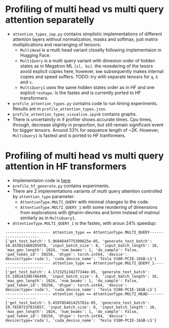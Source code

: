 # Profiling of multi head vs multi query attention separatelly
- `attention_types_imp.py` contains simplistic implementations of different attention layers without normalization, masks and softmax, just matrix multiplications and rearranging of tensors:
    - `MultiHead` is a multi head variant closelly following implementaion in Hugging Face.
    - `MultiQuery` is a multi query variant with dimesion order of hidden states as in Megatron ML `[sl, bs]`. the reoedering of the tesors avoid explicit copies here, however, `bmm` subsequently makes internal copies and  speed suffers. TODO: try with separate tenosrs for `q`, `k` and `v`.
    - `MultiQuery1` uses the same hidden states order as in HF and one explicit `reshape`. Is the fastes and  is currently ported to HF transformers.
- `profile_attention_types.py` contains code to run timing experiments. Results are in `profile_attention_types.json`.
- `profile_attention_types_visualise.ipynb` contains graphs.
- There is uncertainity in if profiler shows accurate times. Cpu times, through, decrease slightly in proportion, but still remain significant event for bigger tensors. Around 33% for sequence length of ~2K. However, `MultiQuery1` is fastest and is ported to HF tranformers.

# Profiling of multi head vs multi query attention in HF transformers
- Implementaion code is [here](`https://github.com/bigcode-project/transformers/tree/multi_query`)
- `profile_hf_generate.py` contains experiments.
- There are 2 implementations variants of multi query attention controlled by `attention_type` parameter:
    - `AttentionType.MULTI_QUERY` with minimal changes to the code.
    - `AttentionType.MULTI_QUERY_1` with some reordering of dimensions from explorations with @harm-devries and bmm instead of matmul similarly as in `MultiQuery1`.
- `AttentionType.MULTI_QUERY_1` is the fastes, with aroun 24% speedup:
```
-------------------- attention_type == AttentionType.MULTI_QUERY---------------------
{'get_test_batch': 5.9604644775390625e-05, 'generate_text_batch': 18.453815460205078, 'input_batch_size': 8, 'input_batch_length': 16, 'max_gen_length': 1024, 'num_beams': 1, 'do_sample': False, 'pad_token_id': 50256, 'dtype': torch.int64, 'device': device(type='cuda'), 'cuda_device_name': 'Tesla V100-PCIE-16GB-LS'}
-------------------- attention_type == AttentionType.MULTI_QUERY_1---------------------
{'get_test_batch': 4.172325134277344e-05, 'generate_text_batch': 15.190143346786499, 'input_batch_size': 8, 'input_batch_length': 16, 'max_gen_length': 1024, 'num_beams': 1, 'do_sample': False, 'pad_token_id': 50256, 'dtype': torch.int64, 'device': device(type='cuda'), 'cuda_device_name': 'Tesla V100-PCIE-16GB-LS'}
-------------------- attention_type == AttentionType.MULTI_HEAD---------------------
{'get_test_batch': 5.459785461425781e-05, 'generate_text_batch': 19.78107237815857, 'input_batch_size': 8, 'input_batch_length': 16, 'max_gen_length': 1024, 'num_beams': 1, 'do_sample': False, 'pad_token_id': 50256, 'dtype': torch.int64, 'device': device(type='cuda'), 'cuda_device_name': 'Tesla V100-PCIE-16GB-LS'}
```